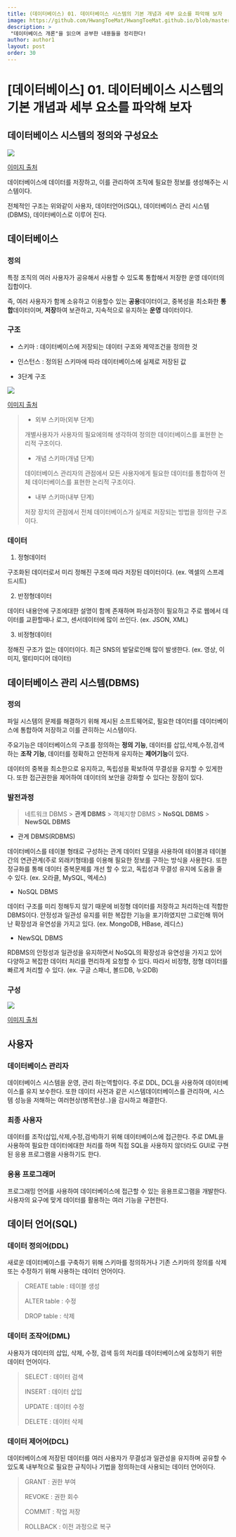 ```yaml
---
title: (데이터베이스) 01. 데이터베이스 시스템의 기본 개념과 세부 요소를 파악해 보자
image: https://github.com/HwangToeMat/HwangToeMat.github.io/blob/master/Computer-Science/image/DB/0.jpg?raw=true
description: >
 "데이터베이스 개론"을 읽으며 공부한 내용들을 정리한다!
author: author1
layout: post
order: 30
---
```


# [데이터베이스] 01. 데이터베이스 시스템의 기본 개념과 세부 요소를 파악해 보자

## 데이터베이스 시스템의 정의와 구성요소

<img src="https://github.com/HwangToeMat/HwangToeMat.github.io/blob/master/Computer-Science/image/DB/01/1.png?raw=true" style="max-width:100%;margin-left: auto; margin-right: auto; display: block;">

[이미지 출처](https://blog.naver.com/kiseop91/221543594820)

데이터베이스에 데이터를 저장하고, 이를 관리하여 조직에 필요한 정보를 생성해주는 시스템이다. 

전체적인 구조는 위와같이 사용자, 데이터언어(SQL), 데이터베이스 관리 시스템(DBMS), 데이터베이스로 이루어 진다.

## 데이터베이스

### 정의

특정 조직의 여러 사용자가 공유해서 사용할 수 있도록 통합해서 저장한 운영 데이터의 집합이다.

즉, 여러 사용자가 함께 소유하고 이용할수 있는 **공용**데이터이고, 중복성을 최소화한 **통합**데이터이며, **저장**하여 보관하고, 지속적으로 유지하눈 **운영** 데이터이다.

### 구조

- 스키마 : 데이터베이스에 저장되는 데이터 구조와 제약조건을 정의한 것

- 인스턴스 : 정의된 스키마에 따라 데이터베이스에 실제로 저장된 값

- 3단계 구조

<img src="https://github.com/HwangToeMat/HwangToeMat.github.io/blob/master/Computer-Science/image/DB/01/2.jpg?raw=true" style="max-width:100%;margin-left: auto; margin-right: auto; display: block;">

[이미지 출처](https://terms.naver.com/entry.nhn?docId=3431096&cid=58430&categoryId=58430)

> - 외부 스키마(외부 단계)
>
>  개별사용자가 사용자의 필요에의해 생각하여 정의한 데이터베이스를 표현한 논리적 구조이다.
>
> - 개념 스키마(개념 단계)
>
>  데이터베이스 관리자의 관점에서 모든 사용자에게 필요한 데이터를 통합하여 전체 데이터베이스를 표현한 논리적 구조이다.
>
> - 내부 스키마(내부 단계)
>
>  저장 장치의 관점에서 전체 데이터베이스가 실제로 저장되는 방법을 정의한 구조이다.

### 데이터

1. 정형데이터

 구조화된 데이터로서 미리 정해진 구조에 따라 저장된 데이터이다. (ex. 엑셀의 스프레드시트)

2. 반정형데이터

 데이터 내용안에 구조에대한 설명이 함께 존재하며 파싱과정이 필요하고 주로 웹에서 데이터를 교환할때나 로그, 센서데이터에 많이 쓰인다. (ex. JSON, XML)

3. 비정형데이터

 정해진 구조가 없는 데이터이다. 최근 SNS의 발달로인해 많이 발생한다. (ex. 영상, 이미지, 멀티미디어 데이터)

## 데이터베이스 관리 시스템(DBMS)

### 정의

파일 시스템의 문제를 해결하기 위해 제시된 소프트웨어로, 필요한 데이터를 데이터베이스에 통합하여 저장하고 이를 관히하는 시스템이다.

주요기능은 데이터베이스의 구조를 정의하는 **정의 기능**, 데이터를 삽입,삭제,수정,검색하는 **조작 기능**, 데이터를 정확하고 안전하게 유지하는 **제어기능**이 있다.

데이터의 중복을 최소한으로 유지하고, 독립성을 확보하여 무결성을 유지할 수 있게한다. 또한 접근권한을 제어하여 데이터의 보안을 강화할 수 있다는 장점이 있다.

### 발전과정

> 네트워크 DBMS > **관계 DBMS** > 객체지향 DBMS > **NoSQL DBMS** > **NewSQL DBMS**

- 관계 DBMS(RDBMS)

 데이터베이스를 테이블 형태로 구성하는 관계 데이터 모델을 사용하여 테이블과 테이블 간의 연관관계(주로 외래키형태)를 이용해 필요한 정보를 구하는 방식을 사용한다. 또한 정규화를 통해 데이터 중복문제를 개선 할 수 있고, 독립성과 무결성 유지에 도움을 줄 수 있다. (ex. 오라클, MySQL, 엑세스)
 
- NoSQL DBMS

 데이터 구조를 미리 정해두지 않기 때문에 비정형 데이터를 저장하고 처리하는데 적합한 DBMS이다. 안정성과 일관성 유지를 위한 복잡한 기능을 포기하였지만 그로인해 뛰어난 확장성과 유연성을 가지고 있다. (ex. MongoDB, HBase, 레디스)

- NewSQL DBMS

 RDBMS의 안정성과 일관성을 유지하면서 NoSQL의 확장성과 유연성을 가지고 있어 다양하고 복잡한 데이터 처리를 편리하게 요청할 수 있다. 따라서 비정형, 정형 데이터를 빠르게 처리할 수 있다. (ex. 구글 스패너, 볼드DB, 누오DB)

### 구성

<img src="https://github.com/HwangToeMat/HwangToeMat.github.io/blob/master/Computer-Science/image/DB/01/3.jpg?raw=true" style="max-width:100%;margin-left: auto; margin-right: auto; display: block;">

[이미지 출처](https://m.blog.naver.com/PostView.nhn?blogId=dufvndrnjs&logNo=70136327091&proxyReferer=https:%2F%2Fwww.google.com%2F)

## 사용자

### 데이터베이스 관리자

데이터베이스 시스템을 운영, 관리 하는역할이다. 주로 DDL, DCL을 사용하여 데이터베이스를 유지 보수한다. 또한 데이터 사전과 같은 시스템데이터베이스를 관리하며, 시스템 성능을 저해하는 여러현상(병목현상..)을 감시하고 해결한다.

### 최종 사용자

데이터를 조작(삽입,삭제,수정,검색)하기 위해 데이터베이스에 접근한다. 주로 DML을 사용하여 필요한 데이터에대한 처리를 하며 직접 SQL을 사용하지 않더라도 GUI로 구현된 응용 프로그램을 사용하기도 한다.

### 응용 프로그래머

프로그래밍 언어를 사용하여 데이터베이스에 접근할 수 있는 응용프로그램을 개발한다. 사용자의 요구에 맞게 데이터를 활용하는 여러 기능을 구현한다.

## 데이터 언어(SQL)

### 데이터 정의어(DDL)

새로운 데이터베이스를 구축하기 위해 스키마를 정의하거나 기존 스키마의 정의를 삭제 또는 수정하기 위해 사용하는 데이터 언어이다.

> CREATE table : 테이블 생성
>
> ALTER table : 수정
>
> DROP table : 삭제

### 데이터 조작어(DML)

사용자가 데이터의 삽입, 삭제, 수정, 검색 등의 처리를 데이터베이스에 요청하기 위한 데이터 언어이다.

> SELECT : 데이터 검색
>
> INSERT : 데이터 삽입
>
> UPDATE : 데이터 수정
>
> DELETE : 데이터 삭제

### 데이터 제어어(DCL)

데이터베이스에 저장된 데이터를 여러 사용자가 무결성과 일관성을 유지하며 공유할 수 있도록 내부적으로 필요한 규칙이나 기법을 정의하는데 사용되는 데이터 언어이다.

> GRANT : 권한 부여
>
> REVOKE : 권한 회수
>
> COMMIT : 작업 저장
>
> ROLLBACK : 이전 과정으로 복구
